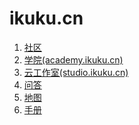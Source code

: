 ikuku.cn
========

1. [社区](https://github.com/caadxyz/ikuku.cn/wiki/community)  
2. [学院(academy.ikuku.cn)](https://github.com/caadxyz/ikuku.cn/wiki/academy)   
3. [云工作室(studio.ikuku.cn)](https://github.com/caadxyz/ikuku.cn/blob/master/studio.md)     
4. [问答](http://wenda.ikuku.cn/)     
5. [地图](http://www.ikuku.cn/map.php)   
6. [手册](https://www.gitbook.com/book/mahaidong/ikuku-cn/details)
 
